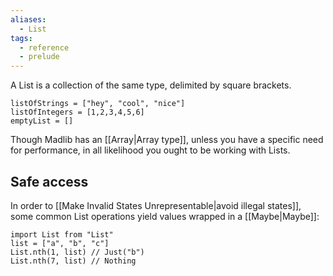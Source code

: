 ```yaml
---
aliases:
  - List
tags:
  - reference
  - prelude
---
```

A List is a collection of the same type, delimited by square brackets.

```mad
listOfStrings = ["hey", "cool", "nice"]
listOfIntegers = [1,2,3,4,5,6]
emptyList = []
```

Though Madlib has an [[Array|Array type]], unless you have a specific need for performance, in all likelihood you ought to be working with Lists.
## Safe access

In order to [[Make Invalid States Unrepresentable|avoid illegal states]], some common List operations yield values wrapped in a [[Maybe|Maybe]]:
```mad
import List from "List"
list = ["a", "b", "c"]
List.nth(1, list) // Just("b")
List.nth(7, list) // Nothing
```